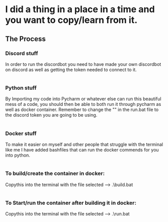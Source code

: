 # I did a thing in a place in a time and you want to copy/learn from it.


## The Process


### Discord stuff
In order to run the discordbot you need to have made your own discordbot on discord as well as getting the token needed to connect to it.

#

### Python stuff

By Importing my code into Pycharm or whatever else can run this beautiful mess of a code, you should then be able to both run it through pycharm as well as docker container.
Remember to change the "<TOKEN>" in the run.bat file to the discord token you are going to be using.

#

### Docker stuff

To make it easier on myself and other people that struggle with the terminal like me I have added bashfiles that can run the docker commends for you into python.

#

### To build/create the container in docker:
Copythis into the terminal with the file selected -->  .\build.bat

#

### To Start/run the container after building it in docker:

Copythis into the terminal with the file selected -->  .\run.bat
